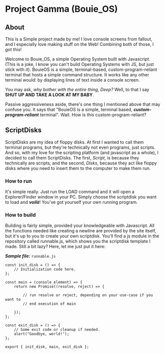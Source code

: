 # Project Gamma (Bouie_OS)

## About

This is a Simple project made by me! I love console screens from fallout, and I especially love making stuff on the Web! Combining both of those, I got this!

Welcome to Bouie_OS, a simple Operating System built with Javascript. (This is a joke, I know you can't build Operating Systems with JS, but just stick with it). BouieOS is a simple, terminal-based, custom-program-reliant terminal that hosts a simple command structure. It works like any other terminal would: by displaying lines of text inside a console screen. 

You may ask, *why bother with the entire thing, Deep?* Well, to that I say **SHUT UP AND TAKE A LOOK AT MY BABY**. 

Passive aggressiveness aside, there's one thing I mentioned above that may confuse you. It says that "BouieOS is a simple, terminal based, ***custom-program-reliant*** terminal". Wait. How is this custom-program-reliant?

## ScriptDisks

ScriptDisks are my idea of floppy disks. At first I wanted to call them terminal programs, but they're technically not even programs, just scripts. And so, with my love for the scripting platform (and javascript as a whole), I decided to call them ScriptDisks. The first, *Script*, is because they technically are scripts, and the second, *Disks*, because they act like floppy disks where you need to insert them to the computer to make them run.

### How to run

It's simple really. Just run the LOAD command and it will open a Explorer/Finder window in your PC. Simply choose the scriptdisk you want to load and ***voilà***! You've got yourself your own running program.

### How to build

Building is fairly simple, provided your knowledgeable with Javascript. All the functions needed like creating a newline are provided by the site itself, but it's up to you to create your own scriptdisk. You'll find a js module in the repository called runnable.js, which shows you the scriptdisk template I made. Still a bit lazy? Here, let me just put it here:

***Sample file:*** `runnable.js`
~~~
const init_disk = () => {
    // Initialization code here.
};

const main = (console_element) => {
    return new Promise((resolve, reject) => {

        // run resolve or reject, depending on your use-case if you want to
        // end execution of main 

    });
};

const exit_disk = () => {
    // Some exit code or cleanup if needed.
    alert("Goodbye, world!");
};

export { init_disk, main, exit_disk };
~~~